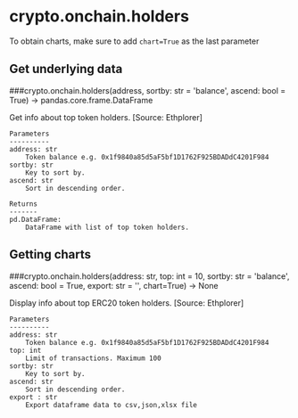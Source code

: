 # crypto.onchain.holders

To obtain charts, make sure to add `chart=True` as the last parameter

## Get underlying data 
###crypto.onchain.holders(address, sortby: str = 'balance', ascend: bool = True) -> pandas.core.frame.DataFrame

Get info about top token holders. [Source: Ethplorer]

    Parameters
    ----------
    address: str
        Token balance e.g. 0x1f9840a85d5aF5bf1D1762F925BDADdC4201F984
    sortby: str
        Key to sort by.
    ascend: str
        Sort in descending order.

    Returns
    -------
    pd.DataFrame:
        DataFrame with list of top token holders.

## Getting charts 
###crypto.onchain.holders(address: str, top: int = 10, sortby: str = 'balance', ascend: bool = True, export: str = '', chart=True) -> None

Display info about top ERC20 token holders. [Source: Ethplorer]

    Parameters
    ----------
    address: str
        Token balance e.g. 0x1f9840a85d5aF5bf1D1762F925BDADdC4201F984
    top: int
        Limit of transactions. Maximum 100
    sortby: str
        Key to sort by.
    ascend: str
        Sort in descending order.
    export : str
        Export dataframe data to csv,json,xlsx file
